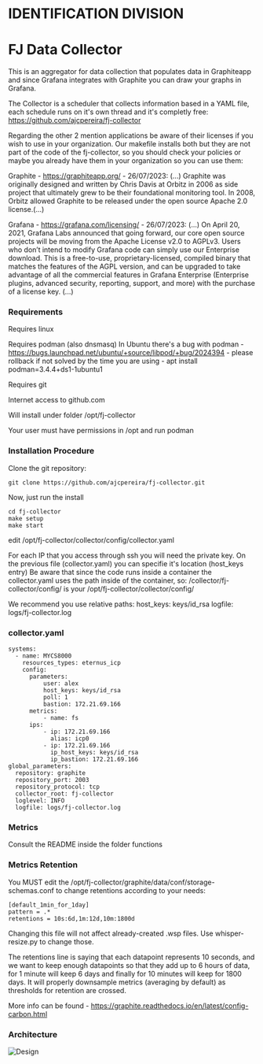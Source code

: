 

#                       IDENTIFICATION DIVISION



# FJ Data Collector

This is an aggregator for data collection that populates data in Graphiteapp and since Grafana integrates with Graphite you can draw your graphs in Grafana.

The Collector is a scheduler that collects information based in a YAML file, each schedule runs on it's own thread and it's completly free:
https://github.com/ajcpereira/fj-collector

Regarding the other 2 mention applications be aware of their licenses if you wish to use in your organization.
Our makefile installs both but they are not part of the code of the fj-collector, so you should check your policies or maybe you already have them in your organization so you can use them:

Graphite - https://graphiteapp.org/ - 26/07/2023: (...) Graphite was originally designed and written by Chris Davis at Orbitz in 2006 as side project that ultimately grew to be their foundational monitoring tool. In 2008, Orbitz allowed Graphite to be released under the open source Apache 2.0 license.(...)

Grafana - https://grafana.com/licensing/ - 26/07/2023: (...) On April 20, 2021, Grafana Labs announced that going forward, our core open source projects will be moving from the Apache License v2.0 to AGPLv3.
Users who don’t intend to modify Grafana code can simply use our Enterprise download. This is a free-to-use, proprietary-licensed, compiled binary that matches the features of the AGPL version, and can be upgraded to take advantage of all the commercial features in Grafana Enterprise (Enterprise plugins, advanced security, reporting, support, and more) with the purchase of a license key. (...)

### Requirements

Requires linux

Requires podman (also dnsmasq)
   In Ubuntu there's a bug with podman - https://bugs.launchpad.net/ubuntu/+source/libpod/+bug/2024394 - please rollback if not solved by the time you are using - apt install podman=3.4.4+ds1-1ubuntu1

Requires git

Internet access to github.com

Will install under folder /opt/fj-collector

Your user must have permissions in /opt and run podman

### Installation Procedure

Clone the git repository:

````
git clone https://github.com/ajcpereira/fj-collector.git
````

Now, just run the install

````
cd fj-collector
make setup
make start
````

edit /opt/fj-collector/collector/config/collector.yaml

For each IP that you access through ssh you will need the private key.
On the previous file (collector.yaml) you can specifie it's location (host_keys entry)
Be aware that since the code runs inside a container the collector.yaml uses the path inside of the container, so:
  /collector/fj-collector/config/
  is your
  /opt/fj-collector/collector/config/

  We recommend you use relative paths:
    host_keys: keys/id_rsa
    logfile: logs/fj-collector.log
 
### collector.yaml
````
systems:
  - name: MYCS8000
    resources_types: eternus_icp
    config:
      parameters:
          user: alex
          host_keys: keys/id_rsa
          poll: 1
          bastion: 172.21.69.166
      metrics:
          - name: fs
      ips:
          - ip: 172.21.69.166
            alias: icp0
          - ip: 172.21.69.166
            ip_host_keys: keys/id_rsa
            ip_bastion: 172.21.69.166
global_parameters:
  repository: graphite
  repository_port: 2003
  repository_protocol: tcp
  collector_root: fj-collector
  loglevel: INFO
  logfile: logs/fj-collector.log
````  

### Metrics

Consult the README inside the folder functions

### Metrics Retention

You MUST edit the /opt/fj-collector/graphite/data/conf/storage-schemas.conf to change retentions according to your needs:

````
[default_1min_for_1day]
pattern = .*
retentions = 10s:6d,1m:12d,10m:1800d
````

Changing this file will not affect already-created .wsp files. Use whisper-resize.py to change those.

The retentions line is saying that each datapoint represents 10 seconds, and we want to keep enough datapoints so that they add up to 6 hours of data, for 1 minute will keep 6 days and finally for 10 minutes will keep for 1800 days. It will properly downsample metrics (averaging by default) as thresholds for retention are crossed.

More info can be found - https://graphite.readthedocs.io/en/latest/config-carbon.html

### Architecture
![Design](https://github.com/ajcpereira/reporting/raw/main/img/design.png)